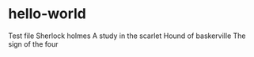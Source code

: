 # hello-world
Test file
Sherlock holmes
A study in the scarlet
Hound of baskerville
The sign of the four

